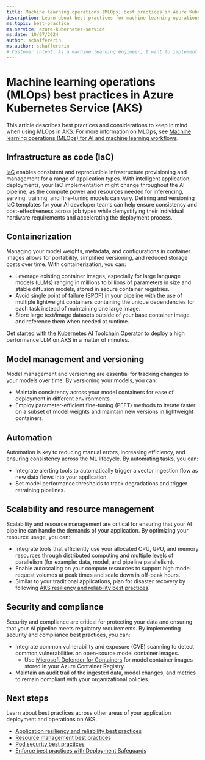 ```yaml
---
title: Machine learning operations (MLOps) best practices in Azure Kubernetes Service (AKS)
description: Learn about best practices for machine learning operations (MLOps) and how you can use them with your AI and machine learning workflows on Azure Kubernetes Service (AKS).
ms.topic: best-practice
ms.service: azure-kubernetes-service
ms.date: 10/07/2024
author: schaffererin
ms.author: schaffererin
# Customer intent: As a machine learning engineer, I want to implement MLOps best practices in my AI workflows on Kubernetes, so that I can ensure consistent, scalable, and secure deployment and management of machine learning models.
---
```


# Machine learning operations (MLOps) best practices in Azure Kubernetes Service (AKS)

This article describes best practices and considerations to keep in mind when using MLOps in AKS. For more information on MLOps, see [Machine learning operations (MLOps) for AI and machine learning workflows][mlops-concepts].

## Infrastructure as code (IaC)

[IaC][what-is-iac] enables consistent and reproducible infrastructure provisioning and management for a range of application types. With intelligent application deployments, your IaC implementation might change throughout the AI pipeline, as the compute power and resources needed for inferencing, serving, training, and fine-tuning models can vary. Defining and versioning IaC templates for your AI developer teams can help ensure consistency and cost-effectiveness across job types while demystifying their individual hardware requirements and accelerating the deployment process.

## Containerization

Managing your model weights, metadata, and configurations in container images allows for portability, simplified versioning, and reduced storage costs over time. With containerization, you can:

* Leverage existing container images, especially for large language models (LLMs) ranging in millions to billions of parameters in size and stable diffusion models, stored in secure container registries.
* Avoid single point of failure (SPOF) in your pipeline with the use of multiple lightweight containers containing the unique dependencies for each task instead of maintaining one large image.
* Store large text/image datasets outside of your base container image and reference them when needed at runtime.

[Get started with the Kubernetes AI Toolchain Operator][deploy-kaito] to deploy a high performance LLM on AKS in a matter of minutes.

## Model management and versioning

Model management and versioning are essential for tracking changes to your models over time. By versioning your models, you can:

* Maintain consistency across your model containers for ease of deployment in different environments.
* Employ parameter-efficient fine-tuning (PEFT) methods to iterate faster on a subset of model weights and maintain new versions in lightweight containers.

## Automation

Automation is key to reducing manual errors, increasing efficiency, and ensuring consistency across the ML lifecycle. By automating tasks, you can:

* Integrate alerting tools to automatically trigger a vector ingestion flow as new data flows into your application.
* Set model performance thresholds to track degradations and trigger retraining pipelines.

## Scalability and resource management

Scalability and resource management are critical for ensuring that your AI pipeline can handle the demands of your application. By optimizing your resource usage, you can:

* Integrate tools that efficiently use your allocated CPU, GPU, and memory resources through distributed computing and multiple levels of parallelism (for example: data, model, and pipeline parallelism).
* Enable autoscaling on your compute resources to support high model request volumes at peak times and scale down in off-peak hours.
* Similar to your traditional applications, plan for disaster recovery by following [AKS resiliency and reliability best practices][resiliency-reliability-best-practices].

## Security and compliance

Security and compliance are critical for protecting your data and ensuring that your AI pipeline meets regulatory requirements. By implementing security and compliance best practices, you can:

* Integrate common vulnerability and exposure (CVE) scanning to detect common vulnerabilities on open-source model container images.
  * Use [Microsoft Defender for Containers][defender-for-containers] for model container images stored in your Azure Container Registry.
* Maintain an audit trail of the ingested data, model changes, and metrics to remain compliant with your organizational policies.

## Next steps

Learn about best practices across other areas of your application deployment and operations on AKS:
	
* [Application resiliency and reliability best practices][resiliency-reliability-best-practices]
* [Resource management best practices][resource-management-best-practices]
* [Pod security best practices][pod-security-best-practices]
* [Enforce best practices with Deployment Safeguards][deployment-safeguards]

<!-- LINKS -->
[defender-for-containers]: /azure/defender-for-cloud/defender-for-containers-introduction
[resource-management-best-practices]: ./developer-best-practices-resource-management.md
[pod-security-best-practices]: ./developer-best-practices-pod-security.md
[deployment-safeguards]: ./deployment-safeguards.md
[mlops-concepts]: ./concepts-machine-learning-ops.md
[what-is-iac]: /devops/deliver/what-is-infrastructure-as-code
[deploy-kaito]: ./ai-toolchain-operator.md
[resiliency-reliability-best-practices]: ./ha-dr-overview.md
